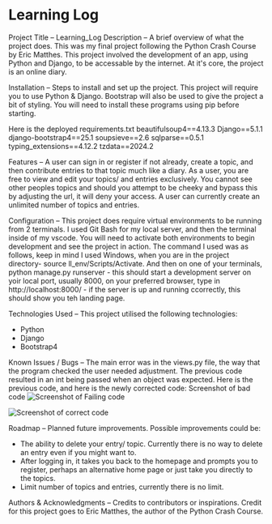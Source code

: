 # Learning Log
Project Title – Learning_Log
Description – A brief overview of what the project does.
This was my final project following the Python Crash Course by Eric Matthes.
This project involved the development of an app, using Python and Django, to be accessable by the internet.
At it's core, the project is an online diary. 

Installation – Steps to install and set up the project.
This project will require you to use Python & Django.
Bootstrap will also be used to give the project a bit of styling.
You will need to install these programs using pip before starting.

Here is the deployed requirements.txt
beautifulsoup4==4.13.3
Django==5.1.1
django-bootstrap4==25.1
soupsieve==2.6
sqlparse==0.5.1
typing_extensions==4.12.2
tzdata==2024.2

Features – 
A user can sign in or register if not already, create a topic, and then contribute entries to that topic much like a diary.
As a user, you are free to view and edit your topics/ and entries exclusively. 
You cannot see other peoples topics and should you attempt to be cheeky and bypass this by adjusting the url, it will deny your access.
A user can currently create an unlimited number of topics and entries.

Configuration – 
This project does require virtual environments to be running from 2 terminals. I used Git Bash for my local server, and then the terminal inside of my vscode. You will need to activate both environments to begin development and see the project in action.
The command I used was as follows, keep in mind I used Windows, when you are in the project directory- source ll_env/Scripts/Activate. And then on one of your terminals, python manage.py runserver - this should start a  development server on yoir local port, usually 8000, on your preferred browser, type in http://localhost:8000/ - if the server is up and running ccorrectly, this should show you teh landing page.



Technologies Used – 
This project utilised the following technologies:
- Python
- Django
- Bootstrap4
  
Known Issues / Bugs – 
The main error was in the views.py file, the way that the program checked the user needed adjustment. The previous code resulted in an int being passed when an object was expected. Here is the previous code, and here is the newly corrected code:
Screenshot of bad code
![Screenshot of Failing code]()

![Screenshot of correct code]()

Roadmap – Planned future improvements. 
Possible improvements could be:
- The ability to delete your entry/ topic. Currently there is no way to delete an entry even if you might want to.
- After logging in, it takes you back to the homepage and prompts you to register, perhaps an alternative home page or just take you directly to the topics.
- Limit number of topics and entries, currently there is no limit.

Authors & Acknowledgments – Credits to contributors or inspirations.
Credit for this project goes to Eric Matthes, the author of the Python Crash Course.
